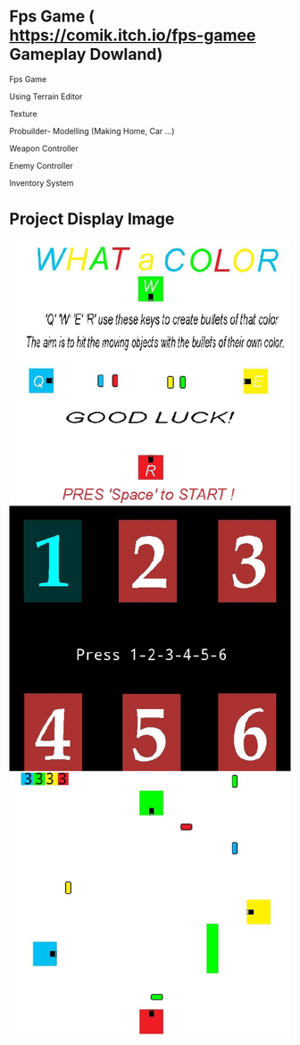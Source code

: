 # Fps Game  ( https://comik.itch.io/fps-gamee  Gameplay Dowland)
<p> Fps Game <p>
<p> Using Terrain Editor<p>
<p> Texture <p>
<p> Probuilder- Modelling (Making Home, Car ...) <p>
<p> Weapon Controller<p>
<p> Enemy Controller <p>
<p> Inventory System <p>



  


# Project Display Image

<p>
  
<a href="https://github.com/mikkaraavci/What_a_Color/blob/master/Png/MainMenu.JPG">
<img src="https://github.com/mikkaraavci/What_a_Color/blob/master/Png/MainMenu.JPG" width="600"  style="max-width:100%;"></a>

<a href="https://github.com/mikkaraavci/What_a_Color/blob/master/Png/GameLvl.JPG">
<img src="https://github.com/mikkaraavci/What_a_Color/blob/master/Png/GameLvl.JPG" width="600" style="max-width:100%;"></a>
  
<a href="https://github.com/mikkaraavci/What_a_Color/blob/master/Png/lvl2.JPG" target="_blank">
<img src="https://github.com/mikkaraavci/What_a_Color/blob/master/Png/lvl2.JPG" width="600" style="max-width:100%;"></a>






  

  
</p>  
